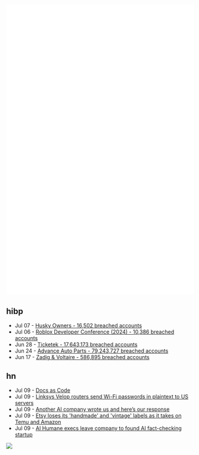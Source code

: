 ![Metrics](https://raw.githubusercontent.com/phixion/phixion/master/metrics.svg)

## hibp

<!--
for https://github.com/phixion/phixion/blob/main/.github/workflows/feeds.yml
-->
<!--START_SECTION:haveibeenpwnd-->
- Jul 07 - [Husky Owners - 16,502 breached accounts](https://haveibeenpwned.com/PwnedWebsites#HuskyOwners)
- Jul 06 - [Roblox Developer Conference (2024) - 10,386 breached accounts](https://haveibeenpwned.com/PwnedWebsites#RobloxDeveloperConference2024)
- Jun 28 - [Ticketek - 17,643,173 breached accounts](https://haveibeenpwned.com/PwnedWebsites#Ticketek)
- Jun 24 - [Advance Auto Parts - 79,243,727 breached accounts](https://haveibeenpwned.com/PwnedWebsites#AdvanceAutoParts)
- Jun 17 - [Zadig & Voltaire - 586,895 breached accounts](https://haveibeenpwned.com/PwnedWebsites#ZadigVoltaire)
<!--END_SECTION:haveibeenpwnd-->

## hn

<!--
for https://github.com/phixion/phixion/blob/main/.github/workflows/feeds.yml
-->
<!--START_SECTION:hn-->
- Jul 09 - [Docs as Code](https://www.writethedocs.org/guide/docs-as-code/)
- Jul 09 - [Linksys Velop routers send Wi-Fi passwords in plaintext to US servers](https://stackdiary.com/linksys-velop-routers-send-wi-fi-passwords-in-plaintext-to-us-servers/)
- Jul 09 - [Another AI company wrote us and here’s our response](https://warandpeas.com/2024/07/09/another-ai-company-wrote-us-and-heres-our-response/)
- Jul 09 - [Etsy loses its 'handmade' and 'vintage' labels as it takes on Temu and Amazon](https://www.theverge.com/2024/7/9/24190843/etsy-handmade-vintage-policy-change)
- Jul 09 - [AI Humane execs leave company to found AI fact-checking startup](https://techcrunch.com/2024/07/09/humane-execs-leave-company-to-found-ai-fact-checking-startup/)
<!--END_SECTION:hn-->

<!--
for https://yhype.me
-->
![](https://hit.yhype.me/github/profile?user_id=13013670)
